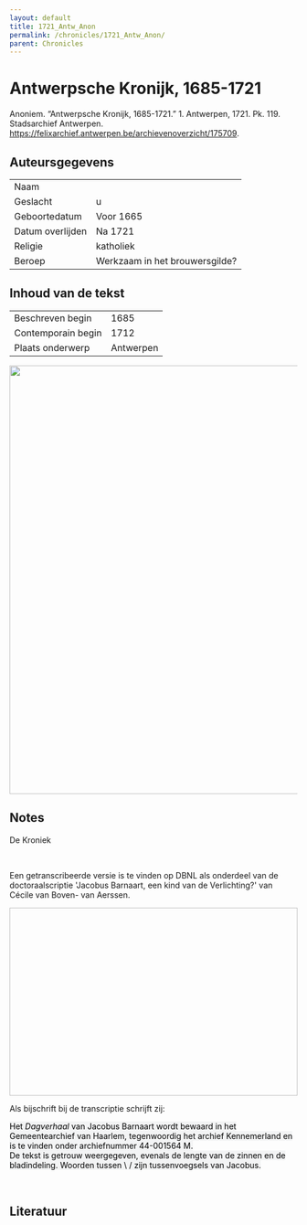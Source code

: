 ```yaml
---
layout: default
title: 1721_Antw_Anon
permalink: /chronicles/1721_Antw_Anon/
parent: Chronicles
--- 
```



# Antwerpsche Kronijk, 1685-1721 

Anoniem. “Antwerpsche Kronijk, 1685-1721.” 1. Antwerpen, 1721. Pk. 119. Stadsarchief Antwerpen. https://felixarchief.antwerpen.be/archievenoverzicht/175709. 

## Auteursgegevens 

| | | 
| --------------- | --------------- | 
| Naam |   | 
| Geslacht | u | 
 | Geboortedatum | Voor 1665 | 
| Datum overlijden | Na 1721 | 
| Religie | katholiek | 
| Beroep | Werkzaam in het brouwersgilde? | 

## Inhoud van de tekst 

| | | 
| --------------- | --------------- | 
| Beschreven begin | 1685 | 
| Contemporain begin | 1712 | 
| Plaats onderwerp | Antwerpen | 

[<img src="..\..\barplots_chronicles\1721_Antw_Anon.jpg" width="750"/>](..\..\barplots_chronicles\1721_Antw_Anon.jpg) 

## Notes 

<div data-schema-version="8"><p>De Kroniek</p>
<p>&nbsp;</p>
<p>Een getranscribeerde versie is te vinden op DBNL als onderdeel van de doctoraalscriptie 'Jacobus Barnaart, een kind van de Verlichting?' van Cécile van Boven- van Aerssen.</p>
<p><img alt="" data-attachment-key="XMKBAG3I" width="606" height="329"></p>
<p>Als bijschrift bij de transcriptie schrijft zij:</p>
<p><span style="color: #000000"><span style="background-color: #f3f4f5">Het&nbsp;</span></span><em><span style="color: #000000"><span style="background-color: #f3f4f5">Dagverhaal</span></span></em><span style="color: #000000"><span style="background-color: #f3f4f5">&nbsp;van Jacobus Barnaart wordt bewaard in het Gemeentearchief van Haarlem, tegenwoordig het archief Kennemerland en is te vinden onder archiefnummer 44-001564 M.<br>De tekst is getrouw weergegeven, evenals de lengte van de zinnen en de bladindeling. Woorden tussen \ / zijn tussenvoegsels van Jacobus.</span></span></p>
<p>&nbsp;</p>
</div> 

## Literatuur 

